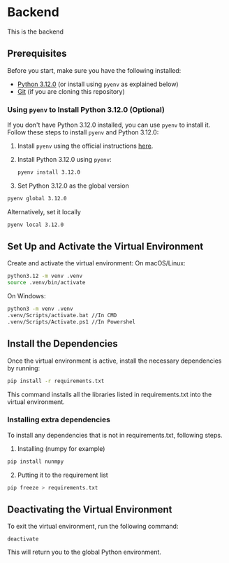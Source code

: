 # Backend

This is the backend

## Prerequisites

Before you start, make sure you have the following installed:

- [Python 3.12.0](https://www.python.org/downloads/release/python-3120/) (or install using `pyenv` as explained below)
- [Git](https://git-scm.com/) (if you are cloning this repository)

### Using `pyenv` to Install Python 3.12.0 (Optional)

If you don't have Python 3.12.0 installed, you can use `pyenv` to install it. Follow these steps to install `pyenv` and Python 3.12.0:

1. Install `pyenv` using the official instructions [here](https://github.com/pyenv/pyenv#installation).

2. Install Python 3.12.0 using `pyenv`:

   ```bash
   pyenv install 3.12.0
   ```

3. Set Python 3.12.0 as the global version

```bash
pyenv global 3.12.0
```

Alternatively, set it locally

```bash
pyenv local 3.12.0
```

## Set Up and Activate the Virtual Environment

Create and activate the virtual environment:
On macOS/Linux:

```bash
python3.12 -m venv .venv
source .venv/bin/activate
```

On Windows:

```bash
python3 -m venv .venv
.venv/Scripts/activate.bat //In CMD
.venv/Scripts/Activate.ps1 //In Powershel
```

## Install the Dependencies

Once the virtual environment is active, install the necessary dependencies by running:

```bash
pip install -r requirements.txt
```

This command installs all the libraries listed in requirements.txt into the virtual environment.

### Installing extra dependencies

To install any dependencies that is not in requirements.txt, following steps.

1. Installing (numpy for example)

```bash
pip install nunmpy
```

2. Putting it to the requirement list

```bash
pip freeze > requirements.txt
```

## Deactivating the Virtual Environment

To exit the virtual environment, run the following command:

```
deactivate
```

This will return you to the global Python environment.
